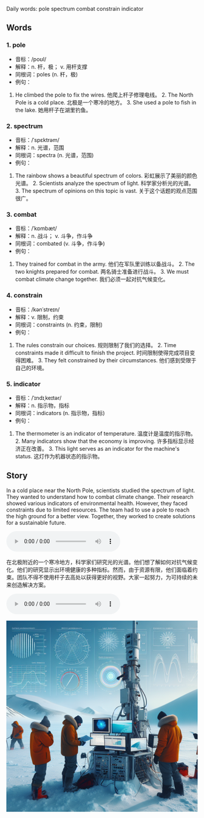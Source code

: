 Daily words: pole spectrum combat constrain indicator

## Words
### 1. pole
- 音标：/poʊl/ <span style="cursor: pointer;" onclick="document.getElementById('audio-player-1').play()"><i class="fas fa-volume-up"></i></span>
<audio id="audio-player-1" src="audios/words/pole.mp3" style="display:none;"></audio>
- 解释：n. 杆，极； v. 用杆支撑
- 同根词：poles (n. 杆，极)
- 例句：
1. He climbed the pole to fix the wires.  他爬上杆子修理电线。 2. The North Pole is a cold place.  北极是一个寒冷的地方。 3. She used a pole to fish in the lake.  她用杆子在湖里钓鱼。

### 2. spectrum
- 音标：/ˈspɛktrəm/ <span style="cursor: pointer;" onclick="document.getElementById('audio-player-2').play()"><i class="fas fa-volume-up"></i></span>
<audio id="audio-player-2" src="audios/words/spectrum.mp3" style="display:none;"></audio>
- 解释：n. 光谱，范围
- 同根词：spectra (n. 光谱，范围)
- 例句：
1. The rainbow shows a beautiful spectrum of colors.  彩虹展示了美丽的颜色光谱。 2. Scientists analyze the spectrum of light.  科学家分析光的光谱。 3. The spectrum of opinions on this topic is vast.  关于这个话题的观点范围很广。

### 3. combat
- 音标：/ˈkɒmbæt/ <span style="cursor: pointer;" onclick="document.getElementById('audio-player-3').play()"><i class="fas fa-volume-up"></i></span>
<audio id="audio-player-3" src="audios/words/combat.mp3" style="display:none;"></audio>
- 解释：n. 战斗； v. 斗争，作斗争
- 同根词：combated (v. 斗争，作斗争)
- 例句：
1. They trained for combat in the army.  他们在军队里训练以备战斗。 2. The two knights prepared for combat.  两名骑士准备进行战斗。 3. We must combat climate change together.  我们必须一起对抗气候变化。

### 4. constrain
- 音标：/kənˈstreɪn/ <span style="cursor: pointer;" onclick="document.getElementById('audio-player-4').play()"><i class="fas fa-volume-up"></i></span>
<audio id="audio-player-4" src="audios/words/constrain.mp3" style="display:none;"></audio>
- 解释：v. 限制，约束
- 同根词：constraints (n. 约束，限制)
- 例句：
1. The rules constrain our choices.  规则限制了我们的选择。 2. Time constraints made it difficult to finish the project.  时间限制使得完成项目变得困难。 3. They felt constrained by their circumstances.  他们感到受限于自己的环境。

### 5. indicator
- 音标：/ˈɪndɪˌkeɪtər/ <span style="cursor: pointer;" onclick="document.getElementById('audio-player-5').play()"><i class="fas fa-volume-up"></i></span>
<audio id="audio-player-5" src="audios/words/indicator.mp3" style="display:none;"></audio>
- 解释：n. 指示物，指标
- 同根词：indicators (n. 指示物，指标)
- 例句：
1. The thermometer is an indicator of temperature.  温度计是温度的指示物。 2. Many indicators show that the economy is improving.  许多指标显示经济正在改善。 3. This light serves as an indicator for the machine's status.  这灯作为机器状态的指示物。

## Story
In a cold place near the North Pole, scientists studied the spectrum of light. They wanted to understand how to combat climate change. Their research showed various indicators of environmental health. However, they faced constraints due to limited resources. The team had to use a pole to reach the high ground for a better view. Together, they worked to create solutions for a sustainable future.

<audio controls>
  <source src="./audios/story/2024-10-09-english.mp3" type="audio/mpeg">
  你的浏览器不支持音频元素。
</audio>
  

在北极附近的一个寒冷地方，科学家们研究光的光谱。他们想了解如何对抗气候变化。他们的研究显示出环境健康的多种指标。然而，由于资源有限，他们面临着约束。团队不得不使用杆子去高处以获得更好的视野。大家一起努力，为可持续的未来创造解决方案。

<audio controls>
  <source src="./audios/story/2024-10-09-chinese.mp3" type="audio/mpeg">
  你的浏览器不支持音频元素。
</audio>
  

![story](./images/2024-10-09.png)

